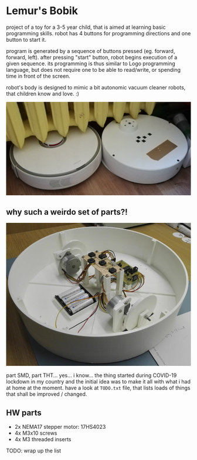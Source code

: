 # Lemur's Bobik

project of a toy for a 3-5 year child, that is aimed at learning basic programming skills.
robot has 4 buttons for programming directions and one button to start it.

program is generated by a sequence of buttons pressed (eg. forward, forward, left).
after pressing "start" button, robot begins execution of a given sequence.
its programming is thus similar to Logo programming language, but does not require one to be able to read/write, or spending time in front of the screen.

robot's body is designed to mimic a bit autonomic vacuum cleaner robots, that children know and love. :)

![comparison of toy and real robot](pic/comparison.jpg)


## why such a weirdo set of parts?!

![robot's interior](pic/inside.jpg)

part SMD, part THT... yes... i know... the thing started during COVID-19 lockdown in my country and the initial idea was to make it all with what i had at home at the moment.
have a look at `TODO.txt` file, that lists loads of things that shall be improved / changed.


## HW parts
* 2x NEMA17 stepper motor: 17HS4023
* 4x M3x10 screws
* 4x M3 threaded inserts

TODO: wrap up the list
